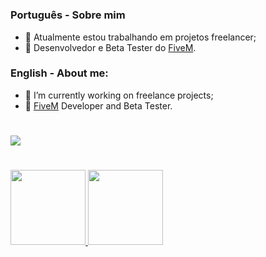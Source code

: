 #

### Português - Sobre mim

* 🔭 Atualmente estou trabalhando em projetos freelancer;
* 🌱 Desenvolvedor e Beta Tester do [FiveM](https://fivem.net/).

### English - About me:</p>

* 🔭 I’m currently working on freelance projects;
* 🌱 [FiveM](https://fivem.net/) Developer and Beta Tester.
#

<div>
  <a href="discord.gg/cxWCtvdfMy" target="_blank">
    <img src="https://img.shields.io/badge/Discord-7289DA?style=for-the-badge&logo=discord&logoColor=white" target="_blank">
  </a>
</div>

#

<div>
  <a href="https://github.com/StrikerStore">
  <img height="120em" src="https://github-readme-stats.vercel.app/api?username=strikerstore&hide=contribs,prs&theme=ayu-mirage&show_icons=true">
  <img height="120em" src="https://github-readme-stats.vercel.app/api/top-langs/?username=strikerstore&layout=compact&theme=ayu-mirage&langs_count=10">
</div>

